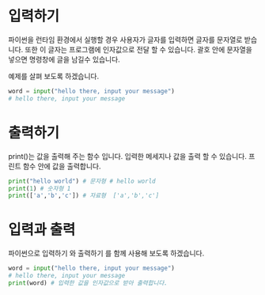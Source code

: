 
# 입력하기

파이썬을 런타임 환경에서 실행할 경우 사용자가 글자를 입력하면 글자를 문자열로 받습니다.
또한 이 글자는 프로그램에 인자값으로 전달 할 수 있습니다. 괄호 안에 문자열을 넣으면 명령창에 글을 남길수 있습니다.

예제를 살펴 보도록 하겠습니다.

```python
word = input("hello there, input your message")
# hello there, input your message

```

# 출력하기 
print()는 값을 출력해 주는 함수 입니다.
입력한 메세지나 값을 출력 할 수 있습니다. 프린트 함수 안에 값을 출력합니다.
```python
print("hello world") # 문자형 # hello world
print(1) # 숫자형 1
print(['a','b','c']) # 자료형  ['a','b','c']
```

# 입력과 출력
파이썬으로 입력하기 와 출력하기 를 함께 사용해 보도록 하겠습니다.

```python
word = input("hello there, input your message")
# hello there, input your message
print(word) # 입력한 값을 인자값으로 받아 출력합니다.
```





